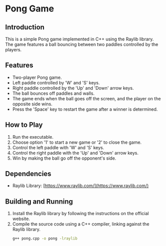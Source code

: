 # Pong Game

## Introduction
This is a simple Pong game implemented in C++ using the Raylib library. The game features a ball bouncing between two paddles controlled by the players.

## Features
- Two-player Pong game.
- Left paddle controlled by 'W' and 'S' keys.
- Right paddle controlled by the 'Up' and 'Down' arrow keys.
- The ball bounces off paddles and walls.
- The game ends when the ball goes off the screen, and the player on the opposite side wins.
- Press the 'Space' key to restart the game after a winner is determined.

## How to Play
1. Run the executable.
2. Choose option '1' to start a new game or '2' to close the game.
3. Control the left paddle with 'W' and 'S' keys.
4. Control the right paddle with the 'Up' and 'Down' arrow keys.
5. Win by making the ball go off the opponent's side.

## Dependencies
- Raylib Library: [https://www.raylib.com/](https://www.raylib.com/)

## Building and Running
1. Install the Raylib library by following the instructions on the official website.
2. Compile the source code using a C++ compiler, linking against the Raylib library.
   ```bash
   g++ pong.cpp -o pong -lraylib

